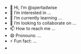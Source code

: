- 👋 Hi, I’m @xpertadwise
- 👀 I’m interested in ...
- 🌱 I’m currently learning ...
- 💞️ I’m looking to collaborate on ...
- 📫 How to reach me ...
- 😄 Pronouns: ...
- ⚡ Fun fact: ...
-
  <!---
xpertadwise/xpertadwise is a ✨ special ✨ repository because its `README.md` (this file) appears on your GitHub profile.
You can click the Preview link to take a look at your changes.
--->
